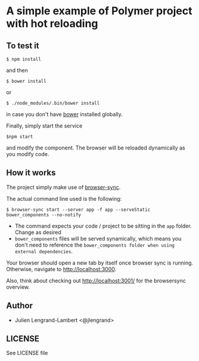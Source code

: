 # A simple example of Polymer project with hot reloading

## To test it

```
$ npm install
```

and then

```
$ bower install
```

or 

```
$ ./node_modules/.bin/bower install
```

in case you don't have [bower](https://bower.io/) installed globally.

Finally, simply start the service

```
$npm start
```

and modify the component. The browser will be reloaded dynamically as you modify code.

## How it works

The project simply make use of [browser-sync](https://browsersync.io/).

The actual command line used is the following:

```
$ browser-sync start --server app -f app --serveStatic bower_components --no-notify
```

* The command expects your code / project to be sitting in the `app` folder. Change as desired
* `bower_components` files will be served synamically, which means you don't need to reference the `bower_components folder when using external dependencies`.

Your browser should open a new tab by itself once browser sync is running. Otherwise, navigate to [http://localhost:3000](http://localhost:3000). 

Also, think about checking out [http://localhost:3001/](http://localhost:3001/) for the browsersync overview. 

## Author

* Julien Lengrand-Lambert <@jlengrand>

## LICENSE

See LICENSE file